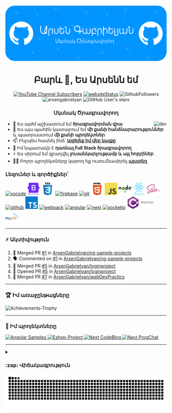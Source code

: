 ![Header](https://github.com/ArsenGabrielyan/ArsenGabrielyan/blob/main/assets/github-header-image.png)

<h1 align="center">Բարև 👋, Ես Արսենն եմ</h1>
<p align="center">
  <a href="https://www.youtube.com/channel/UC406AOvJFhKXEZjPlwfEqhw" target="_blank"><img alt="YouTube Channel Subscribers" src="https://img.shields.io/youtube/channel/subscribers/UC406AOvJFhKXEZjPlwfEqhw?color=ff0000&style=for-the-badge&logo=youtube"></a>
  <a href="https://arsen-g.web.app/" target="_blank"><img src="https://img.shields.io/website?down_color=ff0000&down_message=Offline&label=Website&style=for-the-badge&up_color=22b455&up_message=Online&url=https%3A%2F%2Farsen-g.web.app%2F" alt="websiteStatus"/></a>
  <img src="https://img.shields.io/github/followers/ArsenGabrielyan?label=Followers&style=for-the-badge&logo=github" alt="GithubFollowers"/>
  <img src="https://komarev.com/ghpvc/?username=arsengabrielyan&label=Views&color=orange&style=for-the-badge" alt="arsengabrielyan" />
  <img alt="GitHub User's stars" src="https://img.shields.io/github/stars/ArsenGabrielyan?color=yellow&label=Stars&logo=github&style=for-the-badge">
</p>
<h3 align="center">Սկսնակ Ծրագրավորող</h3>
<img align="right" src="https://raw.githubusercontent.com/TheDudeThatCode/TheDudeThatCode/master/Assets/Developer.gif" alt="dev" />

- 🔭 Ես այժմ աշխատում եմ **ծրագրավորման վրա**
- 🌱 Ես այս պահին կատարում եմ **մի քանի հանձնարարություններ** և պատրաստում **մի քանի պրոյեկտներ**
- 📫 Ինչպես հասնել ինձ՝ **[Այցելեք իմ վեբ կայքը](https://arsen-g.web.app/)**
- 🥅 Իմ նպատակն է **դառնալ Full Stack ծրագրավորող**
- ⚡ Ես սիրում եմ զբաղվել **լուսանկարչությամբ և այլ հոբբիներ**
- 👨‍💻 Բոլոր պրոյեկտները կարող եք ուսումնասիրել **[այստեղ](#blue_book-իմ-պրոյեկտները)**

### Լեզուներ և գործիքներ՝

<a href="https://code.visualstudio.com/"><img src="https://user-images.githubusercontent.com/62609185/97418448-43ae2200-1922-11eb-8906-bb03fdf14932.png" alt="vscode" width="40" height="40"/></a>
<a href="https://getbootstrap.com"><img src="https://raw.githubusercontent.com/devicons/devicon/master/icons/bootstrap/bootstrap-plain-wordmark.svg" alt="bootstrap" width="40" height="40"/></a>
<a href="https://www.w3schools.com/css/"><img src="https://raw.githubusercontent.com/devicons/devicon/master/icons/css3/css3-original-wordmark.svg" alt="css3" width="40" height="40"/></a>
<a href="https://firebase.google.com/"><img src="https://www.vectorlogo.zone/logos/firebase/firebase-icon.svg" alt="firebase" width="40" height="40"/></a>
<a href="https://git-scm.com/"><img src="https://www.vectorlogo.zone/logos/git-scm/git-scm-icon.svg" alt="git" width="40" height="40"/></a>
<a href="https://www.w3.org/html/"><img src="https://raw.githubusercontent.com/devicons/devicon/master/icons/html5/html5-original-wordmark.svg" alt="html5" width="40" height="40"/></a>
<a href="https://developer.mozilla.org/en-US/docs/Web/JavaScript"><img src="https://raw.githubusercontent.com/devicons/devicon/master/icons/javascript/javascript-original.svg" alt="javascript" width="40" height="40"/></a>
<a href="https://nodejs.org"><img src="https://raw.githubusercontent.com/devicons/devicon/master/icons/nodejs/nodejs-original-wordmark.svg" alt="nodejs" width="40" height="40"/></a>
<a href="https://reactjs.org/"><img src="https://raw.githubusercontent.com/devicons/devicon/master/icons/react/react-original-wordmark.svg" alt="react" width="40" height="40"/></a>
<a href="https://sass-lang.com"><img src="https://raw.githubusercontent.com/devicons/devicon/master/icons/sass/sass-original.svg" alt="sass" width="40" height="40"/></a>
<a href="https://pages.github.com/"><img src="https://cdn.jsdelivr.net/gh/devicons/devicon/icons/github/github-original.svg" alt="github" width="40" height="40"/></a>
<a href="https://www.typescriptlang.org/"><img src="https://raw.githubusercontent.com/devicons/devicon/master/icons/typescript/typescript-original.svg" alt="typescript" width="40" height="40"/></a>
<a href="https://www.mongodb.com/"><img src="https://avatars.githubusercontent.com/u/45120?s=500&v=4" alt="webpack" width="40" height="40"/></a>
<a href="https://angular.io"><img src="https://angular.io/assets/images/logos/angular/angular.svg" alt="angular" width="40" height="40"/></a>
<a href="https://nextjs.org/"><img src="https://www.drupal.org/files/project-images/nextjs-icon-dark-background.png" alt="next" width="40" height="40"/></a>
<a href="https://socket.io/"><img src="https://avatars.githubusercontent.com/u/10566080?s=200&v=4" alt="socketio" width="40" height="40"/></a>
<a href="https://www.w3schools.com/cs/" target="_blank" rel="noreferrer"><img src="https://raw.githubusercontent.com/devicons/devicon/master/icons/csharp/csharp-original.svg" alt="csharp" width="40" height="40"/></a>
<a href="https://expressjs.com" target="_blank" rel="noreferrer"><img src="https://raw.githubusercontent.com/devicons/devicon/master/icons/express/express-original-wordmark.svg" alt="express" width="40" height="40"/></a>
<a href="https://www.mysql.com/" target="_blank" rel="noreferrer"><img src="https://raw.githubusercontent.com/devicons/devicon/master/icons/mysql/mysql-original-wordmark.svg" alt="mysql" width="40" height="40"/></a>

---
  
### :zap: Ակտիվություն

<!--START_SECTION:activity-->
1. 🎉 Merged PR [#1](https://github.com/ArsenGabrielyan/ng-sample-projects/pull/1) in [ArsenGabrielyan/ng-sample-projects](https://github.com/ArsenGabrielyan/ng-sample-projects)
2. 🗣 Commented on [#1](https://github.com/ArsenGabrielyan/ng-sample-projects/pull/1#issuecomment-2602928170) in [ArsenGabrielyan/ng-sample-projects](https://github.com/ArsenGabrielyan/ng-sample-projects)
3. 🎉 Merged PR [#5](https://github.com/ArsenGabrielyan/loginproject/pull/5) in [ArsenGabrielyan/loginproject](https://github.com/ArsenGabrielyan/loginproject)
4. 💪 Opened PR [#5](https://github.com/ArsenGabrielyan/loginproject/pull/5) in [ArsenGabrielyan/loginproject](https://github.com/ArsenGabrielyan/loginproject)
5. 🎉 Merged PR [#7](https://github.com/ArsenGabrielyan/webDevPractics/pull/7) in [ArsenGabrielyan/webDevPractics](https://github.com/ArsenGabrielyan/webDevPractics)
<!--END_SECTION:activity-->
  
---
  
### :trophy: Իմ առաջընթացները

<picture>
  <source media="(prefers-color-scheme: dark)" srcset="https://trophygh.kolioaris.xyz/?username=ArsenGabrielyan&margin-w=5&margin-h=5&theme=nord" />
  <source media="(prefers-color-scheme: light)" srcset="https://trophygh.kolioaris.xyz/?username=ArsenGabrielyan&margin-w=5&margin-h=5&theme=flat" />
  <img alt="Achievements-Trophy" src="https://trophygh.kolioaris.xyz/?username=ArsenGabrielyan&margin-w=5&margin-h=5&theme=flat" />
</picture>

---

### :blue_book: Իմ պրոյեկտները

<p align="left">
  <a href="https://github.com/ArsenGabrielyan/ng-sample-projects"><picture>
    <source media="(prefers-color-scheme: dark)" srcset="https://github-readme-stats.vercel.app/api/pin/?username=ArsenGabrielyan&repo=ng-sample-projects&count_private=true&theme=dark" />
    <source media="(prefers-color-scheme: light)" srcset="https://github-readme-stats.vercel.app/api/pin/?username=ArsenGabrielyan&repo=ng-sample-projects&count_private=true" />
    <img alt="Angular Samples" src="https://github-readme-stats.vercel.app/api/pin/?username=ArsenGabrielyan&repo=ng-sample-projects&count_private=true" />
  </picture></a>
  <a href="https://github.com/ArsenGabrielyan/eshop-project"><picture>
    <source media="(prefers-color-scheme: dark)" srcset="https://github-readme-stats.vercel.app/api/pin/?username=ArsenGabrielyan&repo=eshop-project&count_private=true&theme=dark" />
    <source media="(prefers-color-scheme: light)" srcset="https://github-readme-stats.vercel.app/api/pin/?username=ArsenGabrielyan&repo=eshop-project&count_private=true" />
    <img alt="Eshop-Project" src="https://github-readme-stats.vercel.app/api/pin/?username=ArsenGabrielyan&repo=eshop-project&count_private=true" />
  </picture></a>
  <a href="https://github.com/ArsenGabrielyan/coding-blog-nextjs"><picture>
    <source media="(prefers-color-scheme: dark)" srcset="https://github-readme-stats.vercel.app/api/pin/?username=ArsenGabrielyan&repo=coding-blog-nextjs&count_private=true&theme=dark" />
    <source media="(prefers-color-scheme: light)" srcset="https://github-readme-stats.vercel.app/api/pin/?username=ArsenGabrielyan&repo=coding-blog-nextjs&count_private=true" />
    <img alt="Next CodeBlog" src="https://github-readme-stats.vercel.app/api/pin/?username=ArsenGabrielyan&repo=coding-blog-nextjs&count_private=true" />
  </picture></a>
  <a href="https://github.com/ArsenGabrielyan/progchat-nextjs"><picture>
    <source media="(prefers-color-scheme: dark)" srcset="https://github-readme-stats.vercel.app/api/pin/?username=ArsenGabrielyan&repo=progchat-nextjs&count_private=true&theme=dark" />
    <source media="(prefers-color-scheme: light)" srcset="https://github-readme-stats.vercel.app/api/pin/?username=ArsenGabrielyan&repo=progchat-nextjs&count_private=true" />
    <img alt="Next ProgChat" src="https://github-readme-stats.vercel.app/api/pin/?username=ArsenGabrielyan&repo=progchat-nextjs&count_private=true" />
  </picture></a>
</p>

---

<details>
    <summary><h3>:zap: Վիճակագրություն</h3></summary>
    <picture>
      <source media="(prefers-color-scheme: dark)" srcset="https://github-readme-stats.vercel.app/api?username=ArsenGabrielyan&show_icons=true&theme=dark&count_private=true" />
      <source media="(prefers-color-scheme: light)" srcset="https://github-readme-stats.vercel.app/api?username=ArsenGabrielyan&show_icons=true&count_private=true" />
      <img alt="ArsenGabrielyan's Github Stats" src="https://github-readme-stats.vercel.app/api?username=ArsenGabrielyan&show_icons=true&count_private=true" />
    </picture>
    <picture>
      <source media="(prefers-color-scheme: dark)" srcset="https://streak-stats.demolab.com/?user=ArsenGabrielyan&theme=dark" />
      <source media="(prefers-color-scheme: light)" srcset="https://streak-stats.demolab.com/?user=ArsenGabrielyan" />
      <img alt="Current Streak" src="https://streak-stats.demolab.com/?user=ArsenGabrielyan"/>
    </picture>
    <picture>
      <source media="(prefers-color-scheme: dark)" srcset="https://github-contributor-stats.vercel.app/api?username=ArsenGabrielyan&limit=5&theme=dark&combine_all_yearly_contributions=true" />
      <source media="(prefers-color-scheme: light)" srcset="https://github-contributor-stats.vercel.app/api?username=ArsenGabrielyan&limit=5&combine_all_yearly_contributions=true" />
      <img alt="Github Contributor Stats" src="https://github-contributor-stats.vercel.app/api?username=ArsenGabrielyan&limit=5&combine_all_yearly_contributions=true" />
    </picture>
    <picture>
      <source media="(prefers-color-scheme: dark)" srcset="https://github-readme-stats.vercel.app/api/top-langs/?username=ArsenGabrielyan&layout=compact&theme=dark&count_private=true" />
      <source media="(prefers-color-scheme: light)" srcset="https://github-readme-stats.vercel.app/api/top-langs/?username=ArsenGabrielyan&layout=compact&count_private=true" />
      <img alt="Top Languages" src="https://github-readme-stats.vercel.app/api/top-langs/?username=ArsenGabrielyan&layout=compact&count_private=true" />
    </picture>
</details>

<picture>
  <source media="(prefers-color-scheme: dark)" srcset="https://raw.githubusercontent.com/ArsenGabrielyan/ArsenGabrielyan/output/github-contribution-grid-snake-dark.svg" />
  <source media="(prefers-color-scheme: light)" srcset="https://raw.githubusercontent.com/ArsenGabrielyan/ArsenGabrielyan/output/github-contribution-grid-snake.svg" />
  <img alt="github-snake" src="https://raw.githubusercontent.com/ArsenGabrielyan/ArsenGabrielyan/output/github-contribution-grid-snake.svg" />
</picture>
